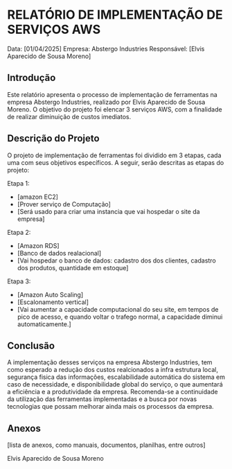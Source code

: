 # RELATÓRIO DE IMPLEMENTAÇÃO DE SERVIÇOS AWS

Data: [01/04/2025]
Empresa: Abstergo Industries
Responsável: [Elvis Aparecido de Sousa Moreno]

## Introdução
Este relatório apresenta o processo de implementação de ferramentas na empresa Abstergo Industries, realizado por Elvis Aparecido de Sousa Moreno. O objetivo do projeto foi elencar 3 serviços AWS, com a finalidade de realizar diminuição de custos imediatos.

## Descrição do Projeto
O projeto de implementação de ferramentas foi dividido em 3 etapas, cada uma com seus objetivos específicos. A seguir, serão descritas as etapas do projeto:

Etapa 1:
- [amazon EC2]
- [Prover serviço de Computação]
- [Será usado para criar uma instancia que vai hospedar o site da empresa]

Etapa 2:
- [Amazon RDS]
- [Banco de dados realacional]
- [Vai hospedar o banco de dados: cadastro dos dos clientes, cadastro dos produtos, quantidade em estoque]

Etapa 3:
- [Amazon Auto Scaling]
- [Escalonamento vertical]
- [Vai aumentar a capacidade computacional do seu site, em tempos de pico de acesso, e quando voltar o trafego normal, a capacidade diminui automaticamente.]



## Conclusão 
A implementação desses serviços na empresa Abstergo Industries, tem como esperado a redução dos custos realcionados a infra estrutura local, segurança fisica das informações, escalabilidade automática do sistema em caso de necessidade, e disponibilidade global do serviço, o que aumentará a eficiência e a produtividade da empresa. Recomenda-se a continuidade da utilização das ferramentas implementadas e a busca por novas tecnologias que possam melhorar ainda mais os processos da empresa.

## Anexos

[lista de anexos, como manuais, documentos, planilhas, entre outros]



Elvis Aparecido de Sousa Moreno